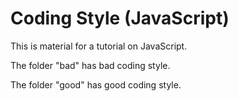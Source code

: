 # Coding Style (JavaScript)

This is material for a tutorial on JavaScript.

The folder "bad" has bad coding style.

The folder "good" has good coding style.
